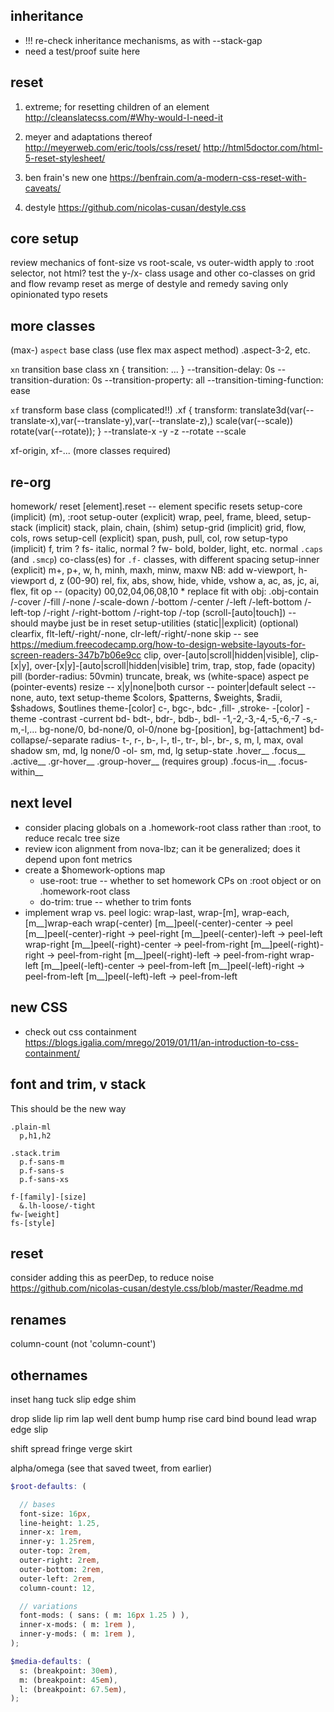 ## inheritance

- !!! re-check inheritance mechanisms, as with --stack-gap
- need a test/proof suite here

## reset

1. extreme; for resetting children of an element
http://cleanslatecss.com/#Why-would-I-need-it

2. meyer and adaptations thereof
http://meyerweb.com/eric/tools/css/reset/
http://html5doctor.com/html-5-reset-stylesheet/

3. ben frain's new one
https://benfrain.com/a-modern-css-reset-with-caveats/

4. destyle
https://github.com/nicolas-cusan/destyle.css

## core setup

review mechanics of font-size vs root-scale, vs outer-width
  apply to :root selector, not html?
test the y-/x- class usage and other co-classes on grid and flow
revamp reset
  as merge of destyle and remedy
  saving only opinionated typo resets

##

## more classes

(max-) `aspect` base class (use flex max aspect method)
  .aspect-3-2, etc.

`xn` transition base class
  xn { transition: ... }
  --transition-delay: 0s
  --transition-duration: 0s
  --transition-property: all
  --transition-timing-function: ease

`xf` transform base class (complicated!!)
  .xf { transform: translate3d(var(--translate-x),var(--translate-y),var(--translate-z),) scale(var(--scale)) rotate(var(--rotate)); }
  --translate-x -y -z
  --rotate
  --scale

  xf-origin, xf-... (more classes required)


## re-org

homework/
  reset
      [element].reset -- element specific resets
  setup-core (implicit)
      (m), :root
  setup-outer (explicit)
      wrap, peel, frame, bleed,
  setup-stack (implicit)
      stack, plain, chain, (shim)
  setup-grid (implicit)
      grid, flow, cols, rows
  setup-cell (explicit)
      span, push, pull, col, row
  setup-typo (implicit)
      f, trim
      ? fs- italic, normal
      ? fw- bold, bolder, light, etc. normal
      `.caps` (and `.smcp`) co-class(es) for `.f-` classes, with different spacing
  setup-inner (explicit)
      m+, p+, w, h, minh, maxh, minw, maxw
        NB: add w-viewport, h-viewport
      d, z (00-90)
      rel, fix, abs, show, hide, vhide, vshow
      a, ac, as, jc, ai, flex, fit
      op -- (opacity) 00,02,04,06,08,10
      * replace fit with obj: .obj-contain /-cover /-fill /-none /-scale-down /-bottom /-center /-left /-left-bottom /-left-top /-right /-right-bottom /-right-top /-top
      (scroll-[auto|touch]) -- should maybe just be in reset
  setup-utilities (static||explicit)
      (optional) clearfix, flt-left/-right/-none, clr-left/-right/-none
      skip -- see https://medium.freecodecamp.org/how-to-design-website-layouts-for-screen-readers-347b7b06e9cc
      clip, over-[auto|scroll|hidden|visible], clip-[x|y], over-[x|y]-[auto|scroll|hidden|visible]
      trim, trap, stop,
      fade (opacity)
      pill (border-radius: 50vmin)
      truncate, break, ws (white-space)
      aspect
      pe (pointer-events)
      resize -- x|y|none|both
      cursor -- pointer|default
      select -- none, auto, text
  setup-theme
      $colors, $patterns, $weights, $radii, $shadows, $outlines
      theme-[color]
      c-, bgc-, bdc- ,fill- ,stroke-
        -[color]
        -theme
        -contrast
        -current
      bd- bdt-, bdr-, bdb-, bdl-
        -1,-2,-3,-4,-5,-6,-7
        -s,-m,-l,...
      bg-none/0, bd-none/0, ol-0/none
      bg-[position], bg-[attachment]
      bd-collapse/-separate
      radius- t-, r-, b-, l-, tl-, tr-, bl-, br-,
        s, m, l, max,
        oval
      shadow
        sm, md, lg
        none/0
        -ol-
          sm, md, lg
  setup-state
      .hover__
      .focus__
      .active__
      .gr-hover__
      .group-hover__ (requires group)
      .focus-in__
      .focus-within__


## next level

- consider placing globals on a .homework-root class rather than :root, to reduce recalc tree size
- review icon alignment from nova-lbz; can it be generalized; does it depend upon font metrics
- create a $homework-options map
  - use-root: true -- whether to set homework CPs on :root object or on .homework-root class
  - do-trim: true -- whether to trim fonts
- implement wrap vs. peel logic:
    wrap-last, wrap-[m],
    wrap-each, [m__]wrap-each
    wrap(-center)
      [m__]peel(-center)-center -> peel
      [m__]peel(-center)-right -> peel-right
      [m__]peel(-center)-left -> peel-left
    wrap-right
      [m__]peel(-right)-center -> peel-from-right
      [m__]peel(-right)-right -> peel-from-right
      [m__]peel(-right)-left -> peel-from-right
    wrap-left
      [m__]peel(-left)-center -> peel-from-left
      [m__]peel(-left)-right -> peel-from-left
      [m__]peel(-left)-left -> peel-from-left

## new CSS

- check out css containment
https://blogs.igalia.com/mrego/2019/01/11/an-introduction-to-css-containment/

## font and trim, v stack

This should be the new way

    .plain-ml
      p,h1,h2

    .stack.trim
      p.f-sans-m
      p.f-sans-s
      p.f-sans-xs

    f-[family]-[size]
      &.lh-loose/-tight
    fw-[weight]
    fs-[style]

## reset

consider adding this as peerDep, to reduce noise
https://github.com/nicolas-cusan/destyle.css/blob/master/Readme.md

## renames
  column-count (not 'column-count')

## othernames
  inset
  hang
  tuck
  slip
  edge
  shim

  drop
  slide
  lip
  rim
  lap
  well
  dent
  bump
  hump
  rise
  card
  bind
  bound
  lead
  wrap
  edge
  slip

  shift
  spread
  fringe
  verge
  skirt

  alpha/omega
  (see that saved tweet, from earlier)

```scss
$root-defaults: (

  // bases
  font-size: 16px,
  line-height: 1.25,
  inner-x: 1rem,
  inner-y: 1.25rem,
  outer-top: 2rem,
  outer-right: 2rem,
  outer-bottom: 2rem,
  outer-left: 2rem,
  column-count: 12,

  // variations
  font-mods: ( sans: ( m: 16px 1.25 ) ),
  inner-x-mods: ( m: 1rem ),
  inner-y-mods: ( m: 1rem ),
);

$media-defaults: (
  s: (breakpoint: 30em),
  m: (breakpoint: 45em),
  l: (breakpoint: 67.5em),
);
```
